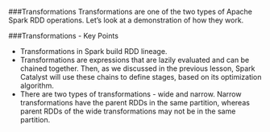 ###Transformations
Transformations are one of the two types of Apache Spark RDD operations. Let’s look at a demonstration of how they work.

###Transformations - Key Points
* Transformations in Spark build RDD lineage.
* Transformations are expressions that are lazily evaluated and can be chained together. Then, as we discussed in the previous lesson, Spark Catalyst will use these chains to define stages, based on its optimization algorithm.
* There are two types of transformations - wide and narrow. Narrow transformations have the parent RDDs in the same partition, whereas parent RDDs of the wide transformations may not be in the same partition.